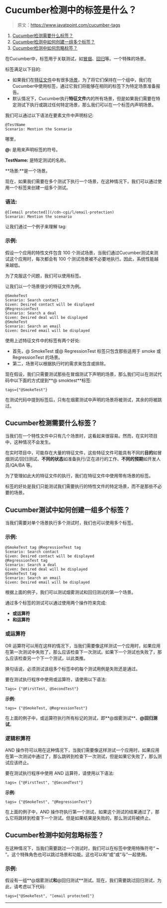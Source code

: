 # Cucumber检测中的标签是什么？

> 原文：<https://www.javatpoint.com/cucumber-tags>

1.  [Cucumber检测需要什么标签？](#need-for-tags)
2.  [Cucumber检测中如何创建一组多个标签？](#create-a-set-of-multiple-tags)
3.  [Cucumber检测中如何忽略标签？](#ignore-tags)

在Cucumber中，标签用于关联测试，如[冒烟](smoke-testing)、[回归](regression-testing)等。一个特殊的场景。

标签满足以下目的:

*   如果我们在[特征文件](feature-file-in-cucumber-testing)中有很多[场景](scenario-in-cucumber-testing)，为了将它们保持在一个组中，我们在Cucumber中使用标签，通过它我们将能够在相同的标签下为特定场景准备报告。
*   默认情况下，Cucumber执行**特征文件**内的所有场景，但是如果我们需要在特定测试下执行或跳过任何特定场景，那么我们可以在一个标签内声明场景。

我们可以通过以下语法在要素文件中声明标记:

```
@TestName
Scenario: Mention the Scenario 

```

哪里，

**@:** 是用来声明标签的符号。

**TestName:** 是特定测试的名称。

**场景:**是一个场景。

现在，如果我们需要在多个测试下执行一个场景，在这种情况下，我们可以通过使用一个标签来创建一组多个测试。

### 语法:

```
@[[email protected]](/cdn-cgi/l/email-protection) 
Scenario: Mention the scenario 

```

让我们通过一个例子来理解 tag:

### 示例:

假设一个应用的特性文件包含 100 个测试场景，当我们通过Cucumber测试来测试这个应用时，每次都会有 100 个测试场景被不必要地执行。因此，系统性能越来越低。

为了克服这个问题，我们可以使用标签。

让我们以一个场景很少的特征文件为例。

```
@SmokeTest 
Scenario: Search contact
Given: Desired contact will be displayed
@RegressionTest 
Scenario: Search a deal
Given: Desired deal will be displayed
@SmokeTest 
Scenario: Search an email	
Given: Desired email will be displayed

```

使用上述特征文件中的标签有两个好处:

*   首先，@ SmokeTest 或@ RegressionTest 标签只包含那些适用于 smoke 或 RegressionTest 的场景。
*   第二，场景可以根据执行时的需求来包含或排除。

现在假设，我们只需要测试那些在冒烟测试下声明的场景，那么我们可以在测试代码中以下面的方式提到**@ smoktest**标签:

```
tags={"@SmokeTest"}

```

在测试代码中提到标签后，只有在烟雾测试中声明的场景将被测试，其余的将被跳过。

## Cucumber检测需要什么标签？

当我们在一个特性文件中只有几个场景时，这看起来很容易。然而，在实时项目中，这种情况不会发生。

在实时项目中，可能存在大量的特征文件，这些特征文件可能具有不同的**目的**如冒烟测试/回归测试、**不同的状态**如准备执行/正在进行的工作、**不同的预期**如开发人员/QA/BA 等。

为了管理如此大的特征文件的执行，我们在特征文件中使用带有场景的标签。

标签的好处是我们只能测试我们需要执行的特性文件的特定场景，而不是那些不必要的场景。

## Cucumber测试中如何创建一组多个标签？

当我们需要对单个场景执行多个测试时，我们也可以使用多个标签。

### 示例:

```
@SmokeTest tag @RegressionTest tag
Scenario: Search contact
Given: Desired contact will be displayed
@RegressionTest tag
Scenario: Search a deal
Given: Desired deal will be displayed
@SmokeTest tag
Scenario: Search an email
Given: Desired email will be displayed

```

根据上面的例子，我们可以测试烟雾测试和回归测试的第一个场景。

通过多个标签的测试可以通过使用两个操作符来完成:

*   **或运算符**
*   **和运算符**

### 或运算符

OR 运算符可以用在这样的情况下，当我们需要像这样测试一个应用时，如果应用在第一次测试中失败了，那么应该检查下一次测试。如果下一个测试也失败了，那么应该检查另一个下一个测试，以此类推。

换句话说，必须测试该组多个标签中的每个测试用例是失败还是通过。

要在测试执行程序中使用或运算符，请使用以下语法:

```
Tags= {"@FirstTest, @SecondTest"}

```

**示例:**

```
tags= {"@SmokeTest, @RegressionTest"}

```

在上面的例子中，或运算符执行所有标记的测试，即**@烟雾测试**、**@回归测试**。

### 逻辑积算符

AND 操作符可以用在这种情况下，当我们需要像这样测试一个应用时，如果应用在第一次测试中通过了，那么跳转到检查下一次测试，但是如果它失败了，那么测试应该终止。

要在测试执行程序中使用 AND 运算符，请使用以下语法:

```
tags= {"@FirstTest", "@SecondTest"}

```

**示例:**

```
tags= {"@SmokeTest", "@RegressionTest"}

```

在上面的例子中，AND 操作符执行第一个测试，如果这个测试的结果通过了，那么它将跳转到检查下一个测试。但是如果结果是失败的，那么测试将被终止。

## Cucumber检测中如何忽略标签？

在这种情况下，当我们需要跳过一个测试时，我们可以在标签中使用特殊符号“ **~** ”。这个特殊角色也可以跳过场景和功能。这也可以和“或”或“与”一起使用。

### 示例:

假设有一组**@烟雾测试**和**@回归测试**测试。现在，我们需要跳过回归测试，为此，请考虑以下代码:

```
tags={"@SmokeTest", "[email protected]"}

```

* * *